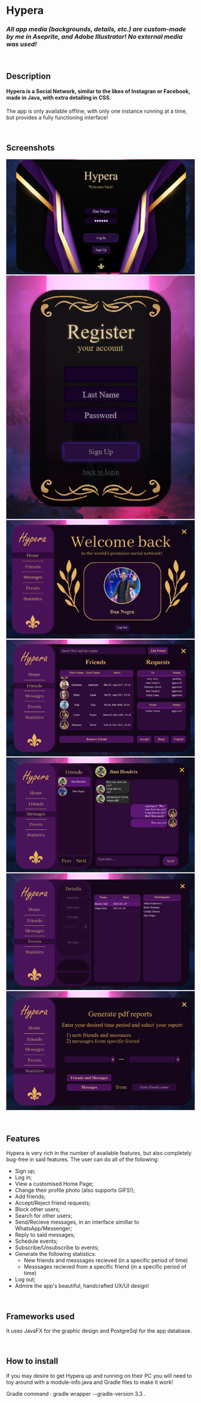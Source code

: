 # Hypera

###  ***All app media (backgrounds, details, etc.) are custom-made by me in Aseprite, and Adobe Illustrator! No external media was used!***
<br>
    
## Description

#### Hypera is a Social Network, similar to the likes of Instagran or Facebook, made in Java, with extra detailing in CSS. 
The app is only available offline, with only one instance running at a time, but provides a fully functioning interface!

<br>

## Screenshots

![login](https://github.com/Iovva/Hypera-Social-Network/blob/main/screenshots/login.png)
![register](https://github.com/Iovva/Hypera-Social-Network/blob/main/screenshots/register.png)
![home](https://github.com/Iovva/Hypera-Social-Network/blob/main/screenshots/home.gif)
![friends](https://github.com/Iovva/Hypera-Social-Network/blob/main/screenshots/friends.png)
![messages](https://github.com/Iovva/Hypera-Social-Network/blob/main/screenshots/messages.png)
![events](https://github.com/Iovva/Hypera-Social-Network/blob/main/screenshots/events.png)
![statistics](https://github.com/Iovva/Hypera-Social-Network/blob/main/screenshots/statistics.png)

<br>

## Features
Hypera is very rich in the number of available features, but also completely bug-free in said features.
The user can do all of the following:
- Sign up;
- Log in;
- View a customised Home Page;
- Change their profile photo (also supports GIFS!);
- Add friends;
- Accept/Reject friend requests;
- Block other users;
- Search for other users;
- Send/Recieve messages, in an interface simillar to WhatsApp/Messenger;
- Reply to said messages;
- Schedule events;
- Subscribe/Unsubscribe to events;
- Generate the following statistics:
  - New friends and messsages recieved (in a specific period of time)
  - Messsages recieved from a specific friend (in a specific period of time)
- Log out;
- Admire the app's beautiful, handcrafted UX/UI design!

<br>

## Frameworks used
It uses JavaFX for the graphic design and PostgreSql for the app database.

<br>

## How to install
If you may desire to get Hypera up and running on their PC you will need to toy around with a module-info.java and Gradle files to make it work!

Gradle command : gradle wrapper --gradle-version 3.3 .
